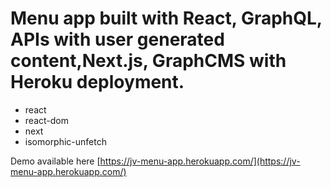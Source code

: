 # Menu app built with React, GraphQL, APIs with user generated content,Next.js, GraphCMS with Heroku deployment.
- react
- react-dom
- next
- isomorphic-unfetch

Demo available here [https://jv-menu-app.herokuapp.com/](https://jv-menu-app.herokuapp.com/)